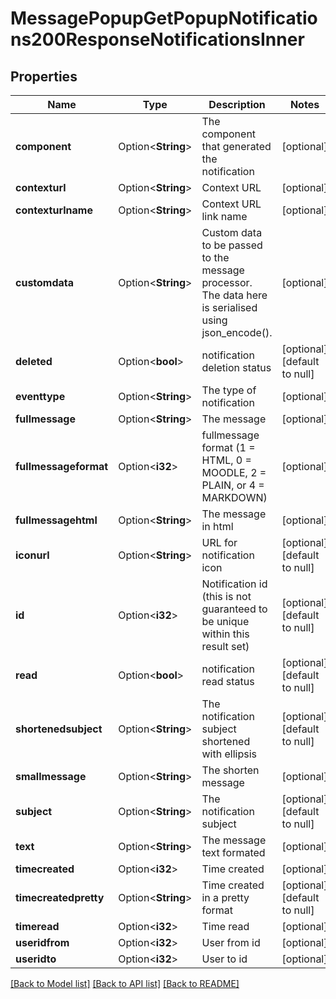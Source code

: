 # MessagePopupGetPopupNotifications200ResponseNotificationsInner

## Properties

Name | Type | Description | Notes
------------ | ------------- | ------------- | -------------
**component** | Option<**String**> | The component that generated the notification | [optional]
**contexturl** | Option<**String**> | Context URL | [optional]
**contexturlname** | Option<**String**> | Context URL link name | [optional]
**customdata** | Option<**String**> | Custom data to be passed to the message processor.                                 The data here is serialised using json_encode(). | [optional]
**deleted** | Option<**bool**> | notification deletion status | [optional][default to null]
**eventtype** | Option<**String**> | The type of notification | [optional]
**fullmessage** | Option<**String**> | The message | [optional]
**fullmessageformat** | Option<**i32**> | fullmessage format (1 = HTML, 0 = MOODLE, 2 = PLAIN, or 4 = MARKDOWN) | [optional]
**fullmessagehtml** | Option<**String**> | The message in html | [optional]
**iconurl** | Option<**String**> | URL for notification icon | [optional][default to null]
**id** | Option<**i32**> | Notification id (this is not guaranteed to be unique                                 within this result set) | [optional][default to null]
**read** | Option<**bool**> | notification read status | [optional][default to null]
**shortenedsubject** | Option<**String**> | The notification subject shortened                                 with ellipsis | [optional][default to null]
**smallmessage** | Option<**String**> | The shorten message | [optional]
**subject** | Option<**String**> | The notification subject | [optional][default to null]
**text** | Option<**String**> | The message text formated | [optional]
**timecreated** | Option<**i32**> | Time created | [optional]
**timecreatedpretty** | Option<**String**> | Time created in a pretty format | [optional][default to null]
**timeread** | Option<**i32**> | Time read | [optional]
**useridfrom** | Option<**i32**> | User from id | [optional]
**useridto** | Option<**i32**> | User to id | [optional]

[[Back to Model list]](../README.md#documentation-for-models) [[Back to API list]](../README.md#documentation-for-api-endpoints) [[Back to README]](../README.md)



